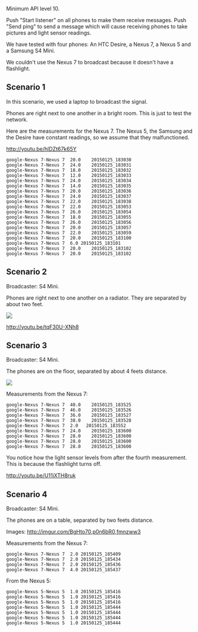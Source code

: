 Minimum API level 10.

Push "Start listener" on all phones to make them receive messages.
Push "Send ping" to send a message which will cause receiving phones to take pictures and light sensor readings.

We have tested with four phones: An HTC Desire, a Nexus 7, a Nexus 5 and a Samsung S4 Mini.

We couldn't use the Nexus 7 to broadcast because it doesn't have a flashlight.

Scenario 1
---

In this scenario, we used a laptop to broadcast the signal.

Phones are right next to one another in a bright room. This is just to test the network.

Here are the measurements for the Nexus 7. The Nexus 5, the Samsung and the Desire have constant readings, so we assume that they malfunctioned.

http://youtu.be/hlDZt67k65Y

```
google-Nexus 7-Nexus 7	20.0	20150125_183030
google-Nexus 7-Nexus 7	24.0	20150125_183031
google-Nexus 7-Nexus 7	18.0	20150125_183032
google-Nexus 7-Nexus 7	12.0	20150125_183033
google-Nexus 7-Nexus 7	24.0	20150125_183034
google-Nexus 7-Nexus 7	14.0	20150125_183035
google-Nexus 7-Nexus 7	20.0	20150125_183036
google-Nexus 7-Nexus 7	24.0	20150125_183037
google-Nexus 7-Nexus 7	22.0	20150125_183038
google-Nexus 7-Nexus 7	22.0	20150125_183053
google-Nexus 7-Nexus 7	26.0	20150125_183054
google-Nexus 7-Nexus 7	18.0	20150125_183055
google-Nexus 7-Nexus 7	26.0	20150125_183056
google-Nexus 7-Nexus 7	20.0	20150125_183057
google-Nexus 7-Nexus 7	22.0	20150125_183059
google-Nexus 7-Nexus 7	20.0	20150125_183100
google-Nexus 7-Nexus 7	6.0	20150125_183101
google-Nexus 7-Nexus 7	20.0	20150125_183102
google-Nexus 7-Nexus 7	20.0	20150125_183102
```

Scenario 2
---

Broadcaster: S4 Mini.

Phones are right next to one another on a radiator. They are separated by about two feet.

![](http://i.imgur.com/c9wQt6O.jpg)

http://youtu.be/tqF30U-XNh8

Scenario 3
---

Broadcaster: S4 Mini.

The phones are on the floor, separated by about 4 feets distance.

![](http://i.imgur.com/KYNx284.jpg)

Measurements from the Nexus 7:

```
google-Nexus 7-Nexus 7	40.0	20150125_183525
google-Nexus 7-Nexus 7	46.0	20150125_183526
google-Nexus 7-Nexus 7	36.0	20150125_183527
google-Nexus 7-Nexus 7	38.0	20150125_183528
google-Nexus 7-Nexus 7	2.0   20150125_183552
google-Nexus 7-Nexus 7	24.0	20150125_183600
google-Nexus 7-Nexus 7	28.0	20150125_183600
google-Nexus 7-Nexus 7	28.0	20150125_183600
google-Nexus 7-Nexus 7	28.0	20150125_183600
```

You notice how the light sensor levels from after the fourth measurement. This is because the flashlight turns off.

http://youtu.be/U11iXTH8ruk

Scenario 4
---

Broadcaster: S4 Mini.

The phones are on a table, separated by two feets distance.

Images: http://imgur.com/BgHto70,p0n6bR0,fmnzww3

Measurements from the Nexus 7:

```
google-Nexus 7-Nexus 7	2.0	20150125_185409
google-Nexus 7-Nexus 7	2.0	20150125_185434
google-Nexus 7-Nexus 7	2.0	20150125_185436
google-Nexus 7-Nexus 7	4.0	20150125_185437
```

From the Nexus 5:
```
google-Nexus 5-Nexus 5	1.0	20150125_185416
google-Nexus 5-Nexus 5	1.0	20150125_185416
google-Nexus 5-Nexus 5	1.0	20150125_185416
google-Nexus 5-Nexus 5	1.0	20150125_185444
google-Nexus 5-Nexus 5	1.0	20150125_185444
google-Nexus 5-Nexus 5	1.0	20150125_185444
google-Nexus 5-Nexus 5	1.0	20150125_185444
```
